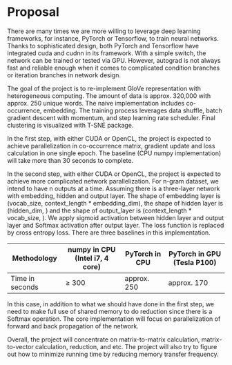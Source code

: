 # Proposal

There are many times we are more willing to leverage deep learning frameworks, for instance, PyTorch or Tensorflow, to train neural networks. Thanks to sophisticated design, both PyTorch and Tensorflow have integrated cuda and cudnn in its framework. With a simple switch, the network can be trained or tested via GPU. However, autograd is not always fast and reliable enough when it comes to complicated condition branches or iteration branches in network design.

The goal of the project is to re-implement GloVe representation with heterogeneous computing. The amount of data is approx. 320,000 with approx. 250 unique words. The naive implementation includes co-occurrence, embedding. The training process leverages data shuffle, batch gradient descent with momentum, and step learning rate scheduler. Final clustering is visualized with T-SNE package. 

In the first step, with either CUDA or OpenCL, the project is expected to achieve parallelization in co-occurrence matrix, gradient update and loss calculation in one single epoch. The baseline (CPU numpy implementation) will take more than 30 seconds to complete.

In the second step, with either CUDA or OpenCL, the project is expected to achieve more complicated network parallelization. For n-gram dataset, we intend to have n outputs at a time. Assuming there is a three-layer network with embedding, hidden and output layer. The shape of embedding layer is (vocab_size, context_length * embedding_dim), the shape of hidden layer is (hidden_dim, ) and the shape of output_layer is (context_length * vocab_size, ). We apply sigmoid activation between hidden layer and output layer and Softmax activation after output layer. The loss function is replaced by cross entropy loss. There are three baselines in this implementation.

| Methodology     | numpy in CPU (Intel i7, 4 core) | PyTorch in CPU | PyTorch in GPU (Tesla P100) |
| --------------- | ------------------------------- | -------------- | --------------------------- |
| Time in seconds | ≥ 300                           | approx. 250    | approx. 170                 |

In this case, in addition to what we should have done in the first step, we need to make full use of shared memory to do reduction since there is a Softmax operation. The core implementation will focus on parallelization of forward and back propagation of the network.

Overall, the project will concentrate on matrix-to-matrix calculation, matrix-to-vector calculation, reduction, and etc. The project will also try to figure out how to minimize running time by reducing memory transfer frequency.

